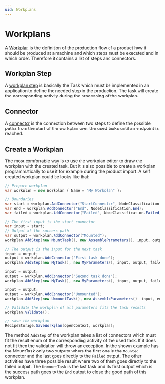 ```yaml
---
uid: Workplans
---
```

# Workplans

A [Workplan](xref:Marvin.Workflows.IWorkplan) is the definition of the production flow of a product how it should be produced at a machine and which steps must be executed and in which order. Therefore it contains a list of steps and connectors.

## Workplan Step

A [workplan step](xref:Marvin.Workflows.IWorkplanStep) is basically the Task which must be implemented in an application to define the needed step in the production. The task will create the corresponding activity during the processing of the workplan.

## Connector

A [connector](xref:Marvin.Workflows.IConnector) is the connection between two steps to define the possible paths from the start of the workplan over the used tasks until an endpoint is reached.

## Create a Workplan

The most comfortable way is to use the workplan editor to draw the workplan with the created task. But it is also possible to create a workplan programmatically to use it for example during the product import. A self created workplan could be looks like that:

```` cs
// Prepare workplan
var workplan = new Workplan { Name = "My Workplan" };

// Boundaries
var start = workplan.AddConnector("StartConnector", NodeClassification.Start);
var end = workplan.AddConnector("End", NodeClassification.End);
var failed = workplan.AddConnector("Failed", NodeClassification.Failed);

// The first input is the start connector
var input = start;
// Output of the success path
var output = workplan.AddConnector("Mounted");
workplan.AddStep(new MountTask(), new AssembleParameters(), input, output, failed);

// The output is the input for the next task
input = output;
output = workplan.AddConnector("First task done");
workplan.AddStep(new MyTask(), new MyParameters(), input, output, failed, failed);

input = output;
output = workplan.AddConnector("Second task done");
workplan.AddStep(new MyTask(), new MyParameters(), input, output, failed, failed);

input = output;
output = workplan.AddConnector("Unmounted");
workplan.AddStep(new UnmountTask(), new AssembleParameters(), input, end, failed, failed);

// Validate the workplan of all parameters fits the task results
workplan.Validate();

// Save the workplan
RecipeStorage.SaveWorkplan(openContext, workplan);
````

The method `AddStep` of the workplan takes a list of connectors which must fit the result enum of the corresponding activity of the used task. If it does not fit then the validation will throw an exception. In the shown example has the MountTask only two outputs where the first one is the `Mounted` connector and the last goes directly to the `Failed` output. The other activities have three possible result where two of them goes directly to the failed output. The `UnmountTask` is the last task and its first output which is the success path goes to the `End` output to close the good path of this workplan.